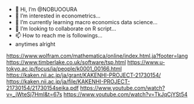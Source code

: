 - 👋 Hi, I’m @NOBUOOURA
- 👀 I’m interested in econometrics...
- 🌱 I’m currently learning macro economics data science...
- 💞️ I’m looking to collaborate on R script...
- 📫 How to reach me is followings...
- anytimes alright

<!---
NOBUOOURA/NOBUOOURA is a data scientist✨ special officer of YNU✨ repository because its `README.md` (this file) appears on your GitHub profile.
You can click the Preview link to take a look at your changes.
--->

https://www.wolfram.com/mathematica/online/index.html.ja?footer=lang
https://www.timberlake.co.uk/software/tsp.html
https://www.u-tokyo.ac.jp/focus/ja/people/k0001_00166.html
https://kaken.nii.ac.jp/ja/grant/KAKENHI-PROJECT-21730154/
https://kaken.nii.ac.jp/ja/file/KAKENHI-PROJECT-21730154/21730154seika.pdf
https://www.youtube.com/watch?v=_jWteSj7HmI&t=67s
https://www.youtube.com/watch?v=TkJqCjYSt54



